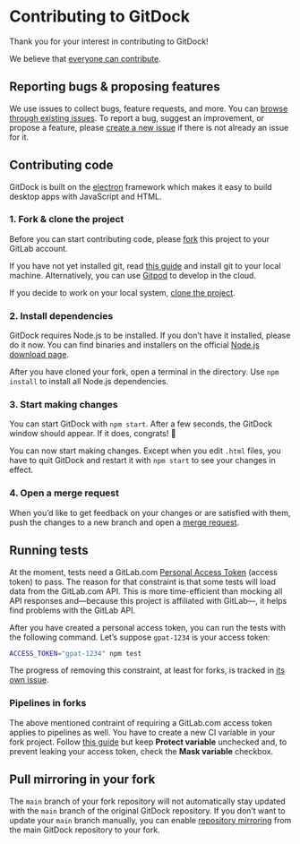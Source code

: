 # Contributing to GitDock

Thank you for your interest in contributing to GitDock!

We believe that [everyone can contribute][gitlab-mission].

[gitlab-mission]: https://about.gitlab.com/company/mission/

## Reporting bugs & proposing features

We use issues to collect bugs, feature requests, and more. You can
[browse through existing issues][issues]. To report a bug, suggest an
improvement, or propose a feature, please
[create a new issue][new-issue] if there is not already an issue for it.

[issues]: https://gitlab.com/mvanremmerden/gitdock/-/issues
[new-issue]: https://gitlab.com/mvanremmerden/gitdock/-/issues/new

## Contributing code

GitDock is built on the [electron] framework which makes it easy to
build desktop apps with JavaScript and HTML.

[electron]: https://www.electronjs.org/

### 1. Fork & clone the project

Before you can start contributing code, please [fork][fork] this project
to your GitLab account.

If you have not yet installed git, read [this guide][git] and install
git to your local machine. Alternatively, you can use [Gitpod][gitpod]
to develop in the cloud.

If you decide to work on your local system, [clone the project][clone].

[fork]: https://docs.gitlab.com/ee/gitlab-basics/start-using-git.html#fork
[git]: https://docs.gitlab.com/ee/topics/git/how_to_install_git/index.html
[gitpod]: https://docs.gitlab.com/ee/integration/gitpod.html#gitpod-integration
[clone]: https://docs.gitlab.com/ee/gitlab-basics/start-using-git.html#clone-a-repository

### 2. Install dependencies

GitDock requires Node.js to be installed. If you don’t have it
installed, please do it now. You can find binaries and installers on the
official [Node.js download page](https://nodejs.org/en/download/).

After you have cloned your fork, open a terminal in the directory. Use
`npm install` to install all Node.js dependencies.

### 3. Start making changes

You can start GitDock with `npm start`. After a few seconds, the GitDock
window should appear. If it does, congrats! 🎉

You can now start making changes. Except when you edit `.html` files, you
have to quit GitDock and restart it with `npm start` to see your changes
in effect.

### 4. Open a merge request

When you’d like to get feedback on your changes or are satisfied with
them, push the changes to a new branch and open a [merge request][mr].

[mr]: https://docs.gitlab.com/ee/user/project/merge_requests/creating_merge_requests.html#when-you-work-in-a-fork

## Running tests

At the moment, tests need a GitLab.com [Personal Access Token][pat]
(access token) to pass. The reason for that constraint is that some
tests will load data from the GitLab.com API. This is more
time-efficient than mocking all API responses and—because this project
is affiliated with GitLab—, it helps find problems with the GitLab API.

After you have created a personal access token, you can run the tests
with the following command. Let’s suppose `gpat-1234` is your access
token:

```bash
ACCESS_TOKEN="gpat-1234" npm test
```

The progress of removing this constraint, at least for forks, is tracked
in [its own issue][i54].

[api-token-req]: https://gitlab.com/mvanremmerden/gitdock/-/merge_requests/43#note_735062794
[i54]: https://gitlab.com/mvanremmerden/gitdock/-/issues/54

### Pipelines in forks

The above mentioned contraint of requiring a GitLab.com access token
applies to pipelines as well. You have to create a new CI variable in
your fork project. Follow [this guide][ci-variable] but keep **Protect
variable** unchecked and, to prevent leaking your access token, check
the **Mask variable** checkbox.

[pat]: https://docs.gitlab.com/ee/user/profile/personal_access_tokens.html
[ci-variable]: https://docs.gitlab.com/ee/ci/variables/#add-a-cicd-variable-to-a-project

## Pull mirroring in your fork

The `main` branch of your fork repository will not automatically stay
updated with the `main` branch of the original GitDock repository. If
you don’t want to update your `main` branch manually, you can enable
[repository mirroring][repo-mirror] from the main GitDock repository to
your fork.

[repo-mirror]: https://docs.gitlab.com/ee/user/project/repository/forking_workflow.html#repository-mirroring
